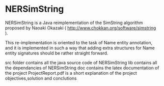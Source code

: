 NERSimString
============

NERSimString is a Java reimplementation of the SimString algorithm
proposed by Naoaki Okazaki ( http://www.chokkan.org/software/simstring ).

This re-implementation is oriented to the task of Name entity annotation,
and it is implemented in such a way that adding extra structures for Name entity signatures
should be rather straight forward.


src folder contains all the java source code of NERSimString
lib contains all the dependancies of NERSimString
doc contains the latex documentation of the project
ProjectReport.pdf is a short explanation of the project objectives,solution and conclutions


